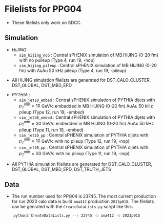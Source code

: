 # Filelists for PPG04 
- These filelists only work on SDCC. 

## Simulation
- *HIJING* : 
    - `sim_hijing_nop` : Central sPHENIX simulation of MB HIJING (0-20 fm) with no puileup (Type 4, run 19, -nop)
    - `sim_hijing_pileup` : Central sPHENIX simulation of MB HIJING (0-20 fm) with AuAu 50 kHz pileup (Type 4, run 19, -pileup)

* All HIJING simulation filelists are generated for DST_CALO_CLUSTER, DST_GLOBAL, DST_MBD_EPD

- *PYTHIA* : 
    - `sim_jet10_embed` : Central sPHENIX simulation of PYTHIA dijets with ${p}_{T}^{\textrm{min}} = 10$ GeV/c embedded in MB HIJING (0-20 fm) AuAu 50 kHz pileup (Type 12, run 19, -embed)
    - `sim_jet30_embed` : Central sPHENIX simulation of PYTHIA dijets with ${p}_{T}^{\textrm{min}} = 30$ GeV/c embedded in MB HIJING (0-20 fm) AuAu 50 kHz pileup (Type 11, run 19, -embed)
    - `sim_jet10_pp` : Central sPHENIX simulation of PYTHIA dijets with ${p}_{T}^{\textrm{min}} = 10$ GeV/c with no pileup (Type 12, run 19, -nop)
    - `sim_jet30_pp` : Central sPHENIX simulation of PYTHIA dijets with ${p}_{T}^{\textrm{min}} = 30$ GeV/c with no pileup (Type 11, run 19, -nop)

* All PYTHIA simulation filelists are generated for DST_CALO_CLUSTER, DST_GLOBAL, DST_MBD_EPD, DST_TRUTH_JETS

## Data
* The run number used for PPG04 is 23745. The most current production for run 2023 calo data is build `ana412` production `2023p015`. The filelists can be genrated with the `CreateDataLists.py` script like this:
```bash
    python3 CreateDataLists.py --r 23745 -b ana412 -d 2023p015
```
